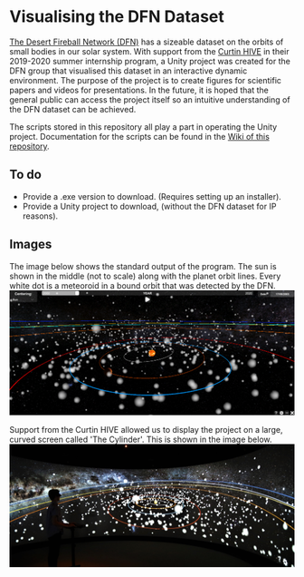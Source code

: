 # Visualising the DFN Dataset
[The Desert Fireball Network (DFN)](http://fireballsinthesky.com.au/) has a sizeable dataset on the orbits of small bodies in our solar system. With support from the [Curtin HIVE](https://humanities.curtin.edu.au/research/centres-institutes-groups/hive/) in their 2019-2020 summer internship program, a Unity project was created for the DFN group that visualised this dataset in an interactive dynamic environment. The purpose of the project is to create figures for scientific papers and videos for presentations. In the future, it is hoped that the general public can access the project itself so an intuitive understanding of the DFN dataset can be achieved.

The scripts stored in this repository all play a part in operating the Unity project. Documentation for the scripts can be found in the [Wiki of this repository](https://github.com/MitchOSully/Visualising-the-DFN-Dataset/wiki). 

## To do
* Provide a .exe version to download. (Requires setting up an installer).
* Provide a Unity project to download, (without the DFN dataset for IP reasons).

## Images
The image below shows the standard output of the program. The sun is shown in the middle (not to scale) along with the planet orbit lines. Every white dot is a meteoroid in a bound orbit that was detected by the DFN.
![](Images/Normal%20Gameplay.PNG)

Support from the Curtin HIVE allowed us to display the project on a large, curved screen called 'The Cylinder'. This is shown in the image below.
![](Images/Project%20on%20the%20HIVE%20Cylinder.jpg)
